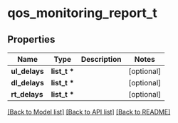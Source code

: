 # qos_monitoring_report_t

## Properties
Name | Type | Description | Notes
------------ | ------------- | ------------- | -------------
**ul_delays** | **list_t \*** |  | [optional] 
**dl_delays** | **list_t \*** |  | [optional] 
**rt_delays** | **list_t \*** |  | [optional] 

[[Back to Model list]](../README.md#documentation-for-models) [[Back to API list]](../README.md#documentation-for-api-endpoints) [[Back to README]](../README.md)



